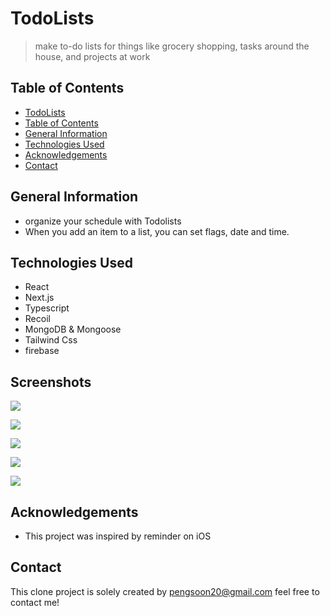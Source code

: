 # TodoLists 
> make to-do lists for things like grocery shopping, tasks around the house, and projects at work

## Table of Contents

- [TodoLists](#TodoLists)
- [Table of Contents](#table-of-contents)
- [General Information](#general-information)
- [Technologies Used](#technologies-used)
- [Acknowledgements](#acknowledgements)
- [Contact](#contact)

## General Information

- organize your schedule with Todolists
- When you add an item to a list, you can set flags, date and time.

## Technologies Used

- React
- Next.js
- Typescript
- Recoil
- MongoDB & Mongoose
- Tailwind Css
- firebase

<!-- ## Features -->

<!-- - When you add an item to a list, you can set flags, date and time. -->
<!-- - view your most listend artists (last 4 weeks, last 6 months, all time) -->
<!-- - view your most recently listend songs -->

## Screenshots

<!-- ![Example screenshot](./img/screenshot.png) -->

<!-- If you have screenshots you'd like to share, include them here. -->
<p>
    <img src="./readme/Screenshot 2023-02-27 at 15.42.03.png"  />
</p>
<p>
    <img src="./readme/Screenshot 2023-02-27 at 15.28.27.png"  />
</p>
<p>
    <img src="./readme/Screenshot 2023-02-27 at 15.28.04.png"  />
</p>
<p>
    <img src="./readme/Screenshot 2023-02-27 at 15.30.53.png"  />
</p>
<p>
    <img src="./readme/Screenshot 2023-02-27 at 15.34.55.png"  />
</p>

<!-- If you have screenshots you'd like to share, include them here. -->

<!--## Setup-->
<!--What are the project requirements/dependencies? Where are they listed? A requirements.txt or a Pipfile.lock file perhaps? Where is it located?-->

<!--Proceed to describe how to install / setup one's local environment / get started with the project.-->

<!--## Usage-->
<!--How does one go about using it?-->
<!--Provide various use cases and code examples here.-->

<!--`write-your-code-here`-->

<!--## Project Status-->
<!--Project is: _in progress_ / _complete_ / _no longer being worked on_. If you are no longer working on it, provide reasons why.-->

<!--## Room for Improvement-->
<!--Include areas you believe need improvement / could be improved. Also add TODOs for future development.-->

<!--Room for improvement:-->
<!--- Improvement to be done 1-->
<!--- Improvement to be done 2-->

<!--To do:-->
<!--- Feature to be added 1-->
<!--- Feature to be added 2-->

## Acknowledgements

- This project was inspired by reminder on iOS

## Contact

This clone project is solely created by pengsoon20@gmail.com 
feel free to contact me!

<!-- Optional -->
<!-- ## License -->
<!-- This project is open source and available under the [... License](). -->

<!-- You don't have to include all sections - just the one's relevant to your project -->
